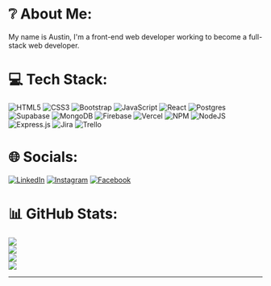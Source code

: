 # ❔  About Me:
My name is Austin, I'm a front-end web developer working to become a full-stack web developer.<br>

# 💻 Tech Stack:
 ![HTML5](https://img.shields.io/badge/html5-%23E34F26.svg?style=for-the-badge&logo=html5&logoColor=white) ![CSS3](https://img.shields.io/badge/css3-%231572B6.svg?style=for-the-badge&logo=css3&logoColor=white) ![Bootstrap](https://img.shields.io/badge/bootstrap-%23563D7C.svg?style=for-the-badge&logo=bootstrap&logoColor=white) ![JavaScript](https://img.shields.io/badge/javascript-%23323330.svg?style=for-the-badge&logo=javascript&logoColor=%23F7DF1E) ![React](https://img.shields.io/badge/react-%2320232a.svg?style=for-the-badge&logo=react&logoColor=%2361DAFB)  ![Postgres](https://img.shields.io/badge/postgres-%23316192.svg?style=for-the-badge&logo=postgresql&logoColor=white)  ![Supabase](https://img.shields.io/badge/Supabase-3ECF8E?style=for-the-badge&logo=supabase&logoColor=white)  ![MongoDB](https://img.shields.io/badge/MongoDB-%234ea94b.svg?style=for-the-badge&logo=mongodb&logoColor=white) ![Firebase](https://img.shields.io/badge/firebase-%23039BE5.svg?style=for-the-badge&logo=firebase) ![Vercel](https://img.shields.io/badge/vercel-%23000000.svg?style=for-the-badge&logo=vercel&logoColor=white) ![NPM](https://img.shields.io/badge/NPM-%23000000.svg?style=for-the-badge&logo=npm&logoColor=white) ![NodeJS](https://img.shields.io/badge/node.js-6DA55F?style=for-the-badge&logo=node.js&logoColor=white) ![Express.js](https://img.shields.io/badge/express.js-%23404d59.svg?style=for-the-badge&logo=express&logoColor=%2361DAFB)  ![Jira](https://img.shields.io/badge/jira-%230A0FFF.svg?style=for-the-badge&logo=jira&logoColor=white) ![Trello](https://img.shields.io/badge/Trello-%23026AA7.svg?style=for-the-badge&logo=Trello&logoColor=white)

# 🌐 Socials:
[![LinkedIn](https://img.shields.io/badge/LinkedIn-%230077B5.svg?logo=linkedin&logoColor=white)](https://linkedin.com/in/austincomstock)  [![Instagram](https://img.shields.io/badge/Instagram-%23E4405F.svg?logo=Instagram&logoColor=white)](https://instagram.com/austincomstock) [![Facebook](https://img.shields.io/badge/Facebook-%231877F2.svg?logo=Facebook&logoColor=white)](https://facebook.com/austin.comstock.18)

# 📊 GitHub Stats:
![](https://komarev.com/ghpvc/?username=austincomstock)<br/>
![](https://github-readme-stats.vercel.app/api?username=austincomstock&theme=dark&hide_border=false&include_all_commits=true&count_private=true)<br/>
![](https://github-readme-streak-stats.herokuapp.com/?user=austincomstock&theme=dark&hide_border=false)<br/>
![](https://github-readme-stats.vercel.app/api/top-langs/?username=austincomstock&theme=dark&hide_border=false&include_all_commits=true&count_private=true&layout=compact)

---

<!-- Proudly created with GPRM ( https://gprm.itsvg.in ) -->
  
<!---
austincomstock/austincomstock is a ✨ special ✨ repository because its `README.md` (this file) appears on your GitHub profile.
You can click the Preview link to take a look at your changes.
--->
